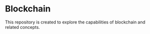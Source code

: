 # Blockchain
This repository is created to explore the capabilities of blockchain and related concepts.
